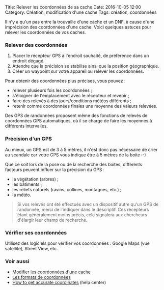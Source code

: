 Title: Relever les coordonnées de sa cache
Date: 2016-10-05 12:00
Category: Création, modification d'une cache
Tags: création, coordonnées

Il n'y a qu'un pas entre la trouvaille d'une cache et un DNF, à cause d'une
imprécision des coordonnées d'une cache. Voici quelques astuces pour relever les
coordonnées de vos caches.

### Relever des coordonnées
1. Placer le récepteur GPS à l'endroit souhaité, de préférence dans un endroit
   dégagé.
2. Attendre que la précision se stabilise ainsi que la position géographique.
3. Créer un waypoint sur votre appareil ou relever les coordonnées.

Pour obtenir des coordonnées plus précises, vous pouvez :

* relever plusieurs fois les coordonnées ;
* s'éloigner de l'emplacement avec le récepteur et revenir ;
* faire des relevés à des jours/conditions météos différents ;
* retenir comme coordonnées finales une moyenne des valeurs relevées.

Des GPS de randonnées proposent même des fonctions de relevés de coordonnées
GPS automatiques, où il se charge de faire les moyennes à différents intervalles.

### Précision d'un GPS
Au mieux, un GPS est de 3 à 5 mètres, il n'est donc pas nécessaire de crier au
scandale car votre GPS vous indique être à 5 mètres de la boite :-)

Que ce soit lors de la pose ou de la recherche des boites, différents facteurs
peuvent influer sur la précision du GPS :

* la végétation (arbres) ;
* les bâtiments ;
* les reliefs naturels (ravins, collines, montagnes, etc.) ;
* la météo.

> Si vos relevés ont été effectués avec un dispositif autre qu'un GPS de
> randonnée, merci de l'indiquer dans le descriptif. Ces récepteurs étant
> généralement moins précis, cela signalera aux chercheurs d'élargir leur champ de
> recherche.

### Vérifier ses coordonnées
Utilisez des logiciels pour vérifier vos coordonnées : Google Maps (vue
satellite), Street View, etc.

### Voir aussi
* [Modifier les coordonnées d'une cache]({filename}/edit_coordinates.md)
* [Les formats de coordonnées]({filename}/coordinates_format.md)
* [How to get accurate
  coordinates](https://support.groundspeak.com/index.php?pg=kb.page&id=673)
  (help center)
